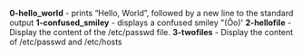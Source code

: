 **0-hello_world**   -   prints “Hello, World”, followed by a new line to the standard output
**1-confused_smiley**  - displays a confused smiley "(Ôo)'
**2-hellofile**  - Display the content of the /etc/passwd file.
**3-twofiles**  - Display the content of /etc/passwd and /etc/hosts

